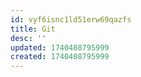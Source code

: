 ```yaml
---
id: vyf6isnc1ld51erw69qazfs
title: Git
desc: ''
updated: 1740408795999
created: 1740408795999
---
```

